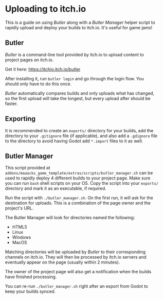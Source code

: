 # Uploading to itch.io

This is a guide on using *Butler* along with a *Butler Manager* helper script to rapidly upload and deploy your builds to itch.io. It's useful for game jams!  

## Butler

*Butler* is a command-line tool provided by itch.io to upload content to project pages on itch.io.

Get it here: https://itchio.itch.io/butler

After installing it, run `butler login` and go through the login flow. You should only have to do this once.

*Butler* automatically compares builds and only uploads what has changed, so the first upload will take the longest, but every upload after should be faster.

## Exporting

It is recommended to create an `exports/` directory for your builds, add the directory to your `.gitignore` file (if applicable), and also add a `.gdignore` file to the directory to avoid having Godot add `*.import` files to it as well.


## Butler Manager

This script provided at `addons/maaacks_game_template/extras/scripts/butler_manager.sh` can be used to rapidly deploy 4 different builds to your project page. Make sure you can run `bash` shell scripts on your OS. Copy the script into your `exports/` directory and mark it as an executable, if required.  

Run the script with `./butler_manager.sh`. On the first run, it will ask for the destination for uploads. This is a combination of the page owner and the project's URL.  

The Butler Manager will look for directories named the following:  

* HTML5
* Linux
* Windows
* MacOS

Matching directories will be uploaded by *Butler* to their corresponding channels on itch.io. They will then be processed by itch.io servers and eventually appear on the page (usually within 2 minutes).  

The owner of the project page will also get a notification when the builds have finished processing.  

You can re-run `./butler_manager.sh` right after an export from Godot to keep your builds synced.  